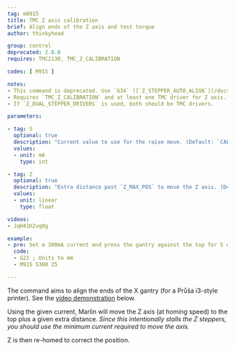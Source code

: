 ```yaml
---
tag: m0915
title: TMC Z axis calibration
brief: Align ends of the Z axis and test torque
author: thinkyhead

group: control
deprecated: 2.0.0
requires: TMC2130, TMC_Z_CALIBRATION

codes: [ M915 ]

notes:
- This command is deprecated. Use `G34` ([`Z_STEPPER_AUTO_ALIGN`](/docs/gcode/G034-zsaa.html) or [`MECHANICAL_GANTRY_CALIBRATION`](/docs/gcode/G034-mgc.html)) instead.
- Requires `TMC_Z_CALIBRATION` and at least one TMC driver for Z axis.
- If `Z_DUAL_STEPPER_DRIVERS` is used, both should be TMC drivers.

parameters:

- tag: S
  optional: true
  description: "Current value to use for the raise move. (Default: `CALIBRATION_CURRENT`)"
  values:
  - unit: mA
    type: int

- tag: Z
  optional: true
  description: "Extra distance past `Z_MAX_POS` to move the Z axis. (Default: `CALIBRATION_EXTRA_HEIGHT`)"
  values:
  - unit: linear
    type: float

videos:
- JqH41K2vq0g

example:
- pre: Set a 300mA current and press the gantry against the top for 5 extra mm.
  code:
  - G21 ; Units to mm
  - M915 S300 Z5

---
```


The command aims to align the ends of the X gantry (for a Průša i3-style printer). See the [video demonstration](//youtu.be/JqH41K2vq0g?t=300) below.

Using the given current, Marlin will move the Z axis (at homing speed) to the top plus a given extra distance. _Since this intentionally stalls the Z steppers, you should use the minimum current required to move the axis._

Z is then re-homed to correct the position.
